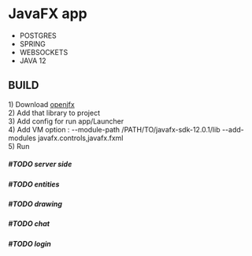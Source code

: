 <h1>JavaFX app</h1>

<ul>
  <li>
    POSTGRES
  </li>
  <li>
    SPRING
  </li>
  <li>
    WEBSOCKETS
  </li>
  <li>
    JAVA 12
  </li>
</ul>

<h2> BUILD </h2>
1) Download <a href="https://openjfx.io/">openjfx</a> <br/>
2) Add that library to project </br>
3) Add config for run app/Launcher </br>
4) Add VM option : --module-path /PATH/TO/javafx-sdk-12.0.1/lib --add-modules javafx.controls,javafx.fxml </br>
5) Run </br>



<h5> #TODO server side </h5>
<h5> #TODO entities </h5>
<h5> #TODO drawing </h5>
<h5> #TODO chat </h5>
<h5> #TODO login </h5>
